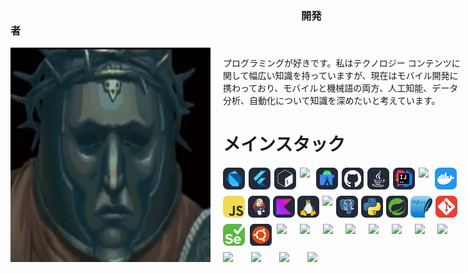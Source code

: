 <h3>&nbsp;&nbsp;&nbsp;&nbsp;&nbsp;&nbsp;&nbsp;&nbsp;&nbsp;&nbsp;&nbsp;&nbsp;&nbsp;&nbsp;&nbsp;&nbsp;&nbsp;&nbsp;&nbsp;&nbsp;&nbsp;&nbsp;&nbsp;&nbsp;&nbsp;&nbsp;&nbsp;&nbsp;&nbsp;&nbsp;&nbsp;&nbsp;&nbsp;&nbsp;&nbsp;&nbsp;&nbsp;&nbsp;&nbsp;&nbsp;&nbsp;&nbsp;&nbsp;&nbsp;&nbsp;&nbsp;&nbsp;&nbsp;&nbsp;&nbsp;&nbsp;&nbsp;&nbsp;&nbsp;&nbsp;&nbsp;&nbsp;&nbsp;&nbsp;&nbsp;&nbsp;&nbsp;&nbsp;&nbsp;&nbsp;&nbsp;&nbsp;&nbsp;&nbsp;&nbsp;&nbsp;&nbsp;&nbsp;&nbsp;&nbsp;&nbsp;&nbsp;&nbsp;&nbsp;&nbsp;&nbsp;&nbsp;&nbsp;&nbsp;&nbsp;&nbsp;&nbsp;&nbsp;&nbsp;&nbsp;&nbsp;&nbsp;&nbsp;&nbsp;&nbsp;&nbsp;&nbsp;&nbsp;&nbsp;&nbsp;&nbsp;&nbsp;&nbsp;&nbsp;&nbsp;&nbsp;&nbsp;&nbsp;&nbsp;&nbsp;&nbsp;&nbsp;&nbsp;&nbsp;&nbsp;&nbsp;&nbsp;&nbsp;&nbsp;&nbsp;開発者</h3>
<div style="display: flex;">
  <img src="./pertinente.jpg" alt="Imagem Pertinente" style="width: 320px; height: auto; margin-right: 20px;" />
  <div>
    <p>プログラミングが好きです。私はテクノロジー コンテンツに関して幅広い知識を持っていますが、現在はモバイル開発に携わっており、モバイルと機械語の両方、人工知能、データ分析、自動化について知識を深めたいと考えています。</p>
    <h1>メインスタック</h1>
    <div style="display: flex;">
        <img src="https://github.com/tandpfun/skill-icons/raw/main/icons/Dart-Dark.svg" style="width: 35px;">
        <div style="width: 10px;">
        </div>
        <img src="https://github.com/tandpfun/skill-icons/raw/main/icons/Flutter-Dark.svg" style="width: 35px;">
        <div style="width: 10px;">
        </div>
        <img src="https://github.com/tandpfun/skill-icons/raw/main/icons/Bash-Dark.svg" style="width: 35px;">
        <div style="width: 10px;">
        </div>
        <img src="https://github.com/tandpfun/skill-icons/raw/main/icons/BitBucket-Dark.svg" style="width: 35px;">
        <div style="width: 10px;">
        </div>
        <img src="https://github.com/tandpfun/skill-icons/raw/main/icons/AndroidStudio-Dark.svg" style="width: 35px;">
        <div style="width: 10px;">
        </div>
        <img src="https://github.com/tandpfun/skill-icons/raw/main/icons/Github-Dark.svg" style="width: 35px;">
        <div style="width: 10px;">
        </div>
        <img src="https://github.com/tandpfun/skill-icons/raw/main/icons/Java-Dark.svg" style="width: 35px;">
        <div style="width: 10px;">
        </div>
        <img src="https://github.com/tandpfun/skill-icons/raw/main/icons/Idea-Dark.svg" style="width: 35px;">
        <div style="width: 10px;">
        </div>
        <img src="https://user-images.githubusercontent.com/25181517/189716855-2c69ca7a-5149-4647-936d-780610911353.png" style="width: 35px;">
        <div style="width: 10px;">
        </div>
        <img src="https://github.com/tandpfun/skill-icons/raw/main/icons/Docker.svg" style="width: 35px;">
        <div style="width: 10px;">
        </div>
    </div>
    <div style="height: 10px;">
    </div>
    <div style="display: flex;">
        <img src="https://github.com/tandpfun/skill-icons/raw/main/icons/JavaScript.svg" style="width: 35px;">
        <div style="width: 10px;">
        </div>
        <img src="https://github.com/tandpfun/skill-icons/raw/main/icons/Jenkins-Dark.svg" style="width: 35px;">
        <div style="width: 10px;">
        </div>
        <img src="https://github.com/tandpfun/skill-icons/raw/main/icons/Kotlin-Dark.svg" style="width: 35px;">
        <div style="width: 10px;">
        </div>
        <img src="https://github.com/tandpfun/skill-icons/raw/main/icons/Linux-Dark.svg" style="width: 35px;">
        <div style="width: 10px;">
        </div>
        <img src="https://github.com/tandpfun/skill-icons/raw/main/icons/OpenCV-Dark.svg" style="width: 35px;">
        <div style="width: 10px;">
        </div>
        <img src="https://github.com/tandpfun/skill-icons/raw/main/icons/PostgreSQL-Dark.svg" style="width: 35px;">
        <div style="width: 10px;">
        </div>
        <img src="https://github.com/tandpfun/skill-icons/raw/main/icons/Python-Dark.svg" style="width: 35px;">
        <div style="width: 10px;">
        </div>
        <img src="https://github.com/tandpfun/skill-icons/raw/main/icons/Spring-Dark.svg" style="width: 35px;">
        <div style="width: 10px;">
        </div>
        <img src="https://github.com/tandpfun/skill-icons/raw/main/icons/SQLite.svg" style="width: 35px;">
        <div style="width: 10px;">
        </div>
        <img src="https://github.com/tandpfun/skill-icons/raw/main/icons/Git.svg" style="width: 35px;">
        <div style="width: 10px;">
        </div>
    </div>
    <div style="height: 10px;">
    </div>
    <div style="display: flex;">
        <img src="https://github.com/tandpfun/skill-icons/raw/main/icons/Selenium.svg" style="width: 35px;">
        <div style="width: 10px;">
        </div>
        <img src="https://github.com/tandpfun/skill-icons/raw/main/icons/Ubuntu-Dark.svg" style="width: 35px;">
        <div style="width: 10px;">
        </div>
        <img src="https://user-images.githubusercontent.com/25181517/192107854-765620d7-f909-4953-a6da-36e1ef69eea6.png" style="width: 35px;">
        <div style="width: 10px;">
        </div>
        <img src="https://user-images.githubusercontent.com/25181517/192107858-fe19f043-c502-4009-8c47-476fc89718ad.png" style="width: 35px;">
        <div style="width: 10px;">
        </div>
        <img src="https://user-images.githubusercontent.com/25181517/121401671-49102800-c959-11eb-9f6f-74d49a5e1774.png" style="width: 35px;">
        <div style="width: 10px;">
        </div>
        <img src="https://user-images.githubusercontent.com/25181517/183049794-a3dfaddd-22ee-4ffe-b0b4-549ccd4879f9.png" style="width: 35px;">
        <div style="width: 10px;">
        </div>
        <img src="https://user-images.githubusercontent.com/25181517/183568594-85e280a7-0d7e-4d1a-9028-c8c2209e073c.png" style="width: 35px;">
        <div style="width: 10px;">
        </div>
        <img src="https://user-images.githubusercontent.com/25181517/117207242-07d5a700-adf4-11eb-975e-be04e62b984b.png" style="width: 35px;">
        <div style="width: 10px;">
        </div>
        <img src="https://user-images.githubusercontent.com/25181517/117207493-49665200-adf4-11eb-808e-a9c0fcc2a0a0.png" style="width: 35px;">
        <div style="width: 10px;">
        </div>
        <img src="https://user-images.githubusercontent.com/25181517/190229463-87fa862f-ccf0-48da-8023-940d287df610.png" style="width: 35px;">
        <div style="width: 10px;">
        </div>
    </div>
    <div style="height: 10px;">
    </div>
    <div style="display: flex;">
        <img src="https://user-images.githubusercontent.com/25181517/117208736-bdedc080-adf5-11eb-912f-61c7d43705f6.png" style="width: 35px;">
        <div style="width: 10px;">
        </div>
        <img src="https://user-images.githubusercontent.com/25181517/223639822-2a01e63a-a7f9-4a39-8930-61431541bc06.png" style="width: 35px;">
        <div style="width: 10px;">
        </div>
        <img src="https://user-images.githubusercontent.com/25181517/183896132-54262f2e-6d98-41e3-8888-e40ab5a17326.png" style="width: 35px;">
        <div style="width: 10px;">
        </div>
        <img src="https://github.com/marwin1991/profile-technology-icons/assets/136815194/ab742751-b55b-43d7-8f49-9a67e293f67c" style="width: 35px;">
        <div style="width: 10px;">
        </div>
        </div>
    </div>
    </div>
  </div>
</div>
  </div>
</div>
